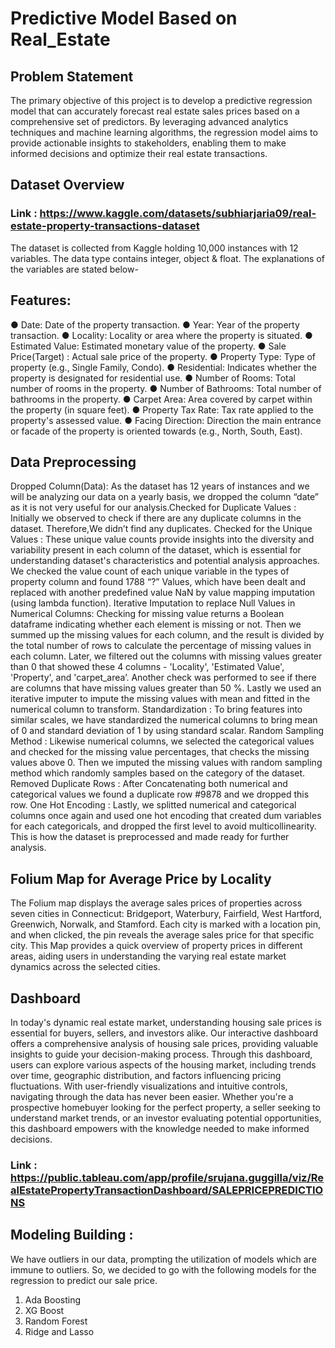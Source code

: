 # Predictive Model Based on Real_Estate
## Problem Statement 

The  primary  objective  of  this  project  is  to  develop  a  predictive  regression  model  that  can accurately forecast real estate sales prices based on a comprehensive set of predictors. By  leveraging  advanced  analytics  techniques  and  machine  learning  algorithms,  the regression  model  aims  to  provide  actionable  insights  to  stakeholders,  enabling  them  to make informed decisions and optimize their real estate transactions. 

## Dataset Overview 

### Link : https://www.kaggle.com/datasets/subhiarjaria09/real-estate-property-transactions-dataset 
The  dataset  is  collected  from  Kaggle  holding  10,000  instances  with  12  variables.  The data  type  contains  integer,  object  &  float.  The  explanations  of  the  variables  are  stated below- 

## Features: 
●  Date:  Date of the property transaction. 
●  Year:  Year of the property transaction. 
●  Locality:  Locality or area where the property is situated. 
●  Estimated Value:  Estimated monetary value of the property. 
●  Sale Price(Target) :  Actual sale price of the property. 
●  Property Type:  Type of property (e.g., Single Family,  Condo). 
●  Residential:  Indicates whether the property is designated  for residential use. 
●  Number of Rooms:  Total number of rooms in the property. 
●  Number of Bathrooms:  Total number of bathrooms in  the property. 
●  Carpet Area:  Area covered by carpet within the property  (in square feet). 
●  Property Tax Rate:  Tax rate applied to the property's assessed value. 
●  Facing  Direction:  Direction  the  main  entrance  or  facade  of  the  property  is 
oriented towards (e.g., North, South, East).

## Data Preprocessing 

Dropped  Column(Data):  As  the  dataset  has  12  years  of  instances  and  we  will  be analyzing  our  data  on  a  yearly  basis,  we  dropped  the  column  “date”  as  it  is  not  very useful for our analysis.Checked  for  Duplicate  Values  :  Initially  we  observed  to  check  if  there  are  any duplicate columns in the dataset. Therefore,We didn’t find any duplicates. Checked  for  the  Unique  Values  :  These unique  value  counts  provide  insights  into  the diversity  and  variability  present  in  each  column  of  the  dataset,  which  is  essential  for understanding  dataset's  characteristics  and  potential  analysis approaches.  We  checked the  value  count  of  each  unique  variable  in  the  types  of  property  column  and  found  1788 “?”  Values,  which  have  been  dealt  and  replaced  with  another  predefined  value  NaN  by value mapping imputation (using lambda function). Iterative  Imputation  to  replace  Null  Values  in  Numerical  Columns:  Checking  for missing  value  returns  a  Boolean  dataframe  indicating  whether  each  element  is  missing or  not.  Then  we  summed  up  the  missing  values  for  each  column,  and  the  result  is divided  by  the  total  number  of  rows  to  calculate  the  percentage  of  missing  values  in each column.  Later,  we  filtered  out  the  columns  with  missing  values  greater  than  0  that showed  these  4  columns  -  'Locality',  'Estimated  Value',  'Property',  and  'carpet_area’. Another  check  was performed  to  see  if  there  are  columns  that  have  missing  values greater  than  50  %.  Lastly  we  used  an  iterative  imputer  to  impute  the  missing  values  with mean  and fitted in the numerical column to transform. Standardization  :  To  bring  features  into  similar  scales,  we  have  standardized  the numerical  columns  to  bring  mean  of  0  and  standard  deviation  of  1  by  using  standard scalar. Random Sampling  Method  :  Likewise  numerical  columns,  we  selected  the  categorical values  and  checked  for  the  missing  value  percentages,  that  checks  the  missing  values above  0.  Then  we  imputed  the  missing  values  with  random  sampling  method  which randomly samples based on the category of the dataset. Removed  Duplicate  Rows  :  After  Concatenating  both  numerical  and  categorical values we found a duplicate row #9878 and we dropped this row. One  Hot  Encoding  :  Lastly,  we  splitted  numerical  and  categorical  columns  once  again and  used  one  hot  encoding  that  created dum variables  for  each  categoricals,  and dropped the first level to avoid multicollinearity. This is how the dataset is preprocessed and made ready for further analysis.

##   Folium Map for Average Price by Locality

The  Folium  map  displays  the  average  sales  prices  of  properties  across  seven  cities  in Connecticut:  Bridgeport,  Waterbury,  Fairfield,  West  Hartford,  Greenwich,  Norwalk,  and Stamford.  Each  city  is  marked  with  a  location  pin,  and  when  clicked,  the  pin  reveals  the average  sales  price  for  that  specific  city.  This  Map  provides  a  quick  overview  of property  prices  in  different  areas,  aiding  users  in  understanding  the  varying  real  estate market dynamics across the selected cities.

## Dashboard 

In  today's  dynamic  real  estate  market,  understanding  housing  sale  prices  is  essential  for buyers,  sellers,  and  investors  alike.  Our  interactive  dashboard  offers  a  comprehensive analysis  of  housing sale  prices,  providing  valuable  insights  to  guide  your decision-making  process.  Through  this  dashboard,  users  can  explore  various  aspects  of the  housing  market,  including  trends  over  time, geographic  distribution,  and  factors influencing  pricing  fluctuations.  With  user-friendly  visualizations  and  intuitive  controls, navigating through the data has never been easier. Whether  you're  a  prospective  homebuyer  looking  for  the  perfect  property,  a  seller seeking  to  understand  market  trends,  or  an  investor  evaluating  potential  opportunities, this dashboard empowers with the knowledge needed to make informed decisions. 

### Link : https://public.tableau.com/app/profile/srujana.guggilla/viz/RealEstatePropertyTransactionDashboard/SALEPRICEPREDICTIONS

## Modeling Building : 
We  have  outliers  in  our  data,  prompting  the  utilization  of  models  which  are  immune  to outliers.  So,  we  decided  to  go  with  the  following  models  for  the  regression  to  predict  our sale price. 
1.  Ada Boosting 
2.  XG Boost 
3.  Random Forest 
4.  Ridge and Lasso




